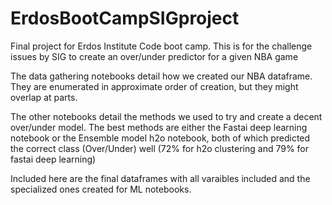 # ErdosBootCampSIGproject
Final project for Erdos Institute Code boot camp. This is for the challenge issues by SIG to create an over/under predictor for a given NBA game

The data gathering notebooks detail how we created our NBA dataframe. They are enumerated in approximate order of creation, but they might overlap at parts. 

The other notebooks detail the methods we used to try and create a decent over/under model. The best methods are either the Fastai deep learning notebook or the Ensemble model h2o notebook, both of which predicted the correct class (Over/Under) well (72% for h2o clustering and 79% for fastai deep learning)

Included here are the final dataframes with all varaibles included and the specialized ones created for ML notebooks. 

